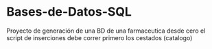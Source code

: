 # Bases-de-Datos-SQL
Proyecto de generación de una BD de una farmaceutica desde cero
el script de inserciones debe correr primero los cestados (catalogo)
